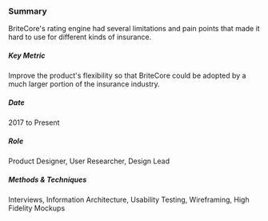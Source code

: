 ### Summary
BriteCore's rating engine had several limitations and pain points that made it hard to use for different kinds of insurance.

<h5>Key Metric</h5>
Improve the product's flexibility so that BriteCore could be adopted by a much larger portion of the insurance industry.

<h5>Date</h5>
2017 to Present

<h5>Role</h5>
Product Designer, User Researcher, Design Lead

<h5>Methods & Techniques</h5>
Interviews, Information Architecture, Usability Testing, Wireframing, High Fidelity Mockups